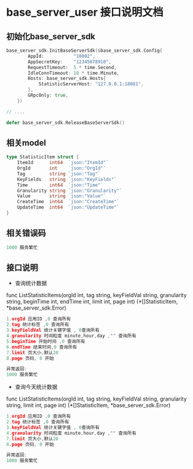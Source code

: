 # base_server_user 接口说明文档

## 初始化base_server_sdk
```go
base_server_sdk.InitBaseServerSdk(&base_server_sdk.Config{
		AppId:           "10002",
		AppSecretKey:    "12345678910",
		RequestTimeout:  5 * time.Second,
		IdleConnTimeout: 10 * time.Minute,
		Hosts: base_server_sdk.Hosts{
			StatisticServerHost: "127.0.0.1:18081",
		},
		GRpcOnly: true,
	})

// ....

defer base_server_sdk.ReleaseBaseServerSdk()
```

## 相关model
```go
type StatisticItem struct {
	ItemId      int64  `json:"ItemId"`
	OrgId       int    `json:"OrgId"`
	Tag         string `json:"Tag"`
	KeyFields   string `json:"KeyFields"`
	Time        int64  `json:"Time"`
	Granularity string `json:"Granularity"`
	Value       string `json:"Value"`
	CreateTime  int64  `json:"CreateTime"`
	UpdateTime  int64  `json:"UpdateTime"`
}
```

## 相关错误码
```go
1000 服务繁忙
```


## 接口说明

- 查询统计数据

func ListStatisticItems(orgId int, tag string, keyFieldVal string, granularity string, beginTime int, endTime int, limit int, page int) (*[]StatisticItem, *base_server_sdk.Error)

```go
1.orgId 应用ID ,0 查询所有
2.tag 统计标签 ,0 查询所有
3.keyFieldVal 统计关键字值 , 0查询所有
4.granularity 时间粒度 minute,hour,day ,"" 查询所有
5.beginTime 开始时间 ,0 查询所有
6.endTime 结束时间,0 查询所有
7.limit 页大小,默认20
8.page 页码, 0 开始

异常返回:
1000 服务繁忙
```


- 查询今天统计数据

func ListStatisticItems(orgId int, tag string, keyFieldVal string, granularity string, limit int, page int) (*[]StatisticItem, *base_server_sdk.Error)

```go
1.orgId 应用ID ,0 查询所有
2.tag 统计标签 ,0 查询所有
3.keyFieldVal 统计关键字值 , 0查询所有
4.granularity 时间粒度 minute,hour,day ,"" 查询所有
7.limit 页大小,默认20
8.page 页码, 0 开始

异常返回:
1000 服务繁忙
```
